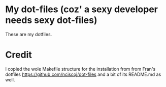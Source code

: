 # My dot-files (coz' a sexy developer needs sexy dot-files)

These are my dotfiles.

# Credit

I copied the wole Makefile structure for the installation from
from Fran's dotfiles https://github.com/nciscoj/dot-files and a
bit of its README.md as well.
